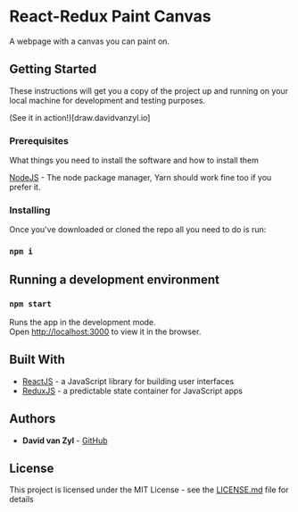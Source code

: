 # React-Redux Paint Canvas

A webpage with a canvas you can paint on.

## Getting Started

These instructions will get you a copy of the project up and running on your local machine for development and testing purposes.

(See it in action!)[draw.davidvanzyl.io]

### Prerequisites

What things you need to install the software and how to install them

[NodeJS](https://nodejs.org/en/) - The node package manager, Yarn should work fine too if you prefer it.

### Installing

Once you've downloaded or cloned the repo all you need to do is run:

### `npm i`

## Running a development environment

### `npm start`

Runs the app in the development mode.<br>
Open [http://localhost:3000](http://localhost:3000) to view it in the browser.


## Built With

* [ReactJS](https://reactjs.org/docs/getting-started.html) - a JavaScript library for building user interfaces
* [ReduxJS](https://redux.js.org/introduction/getting-started) - a predictable state container for JavaScript apps

## Authors

* **David van Zyl** - [GitHub](https://github.com/DavidvanZyl)

## License

This project is licensed under the MIT License - see the [LICENSE.md](LICENSE.md) file for details
